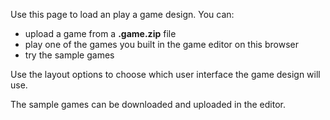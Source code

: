 Use this page to load an play a game design. You can:
 - upload a game from a **.game.zip** file
 - play one of the games you built in the game editor on this browser
 - try the sample games

Use the layout options to choose which user interface the game design will use.

The sample games can be downloaded and uploaded in the editor.

